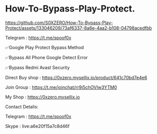 # How-To-Bypass-Play-Protect.




https://github.com/S0XZERO/How-To-Bypass-Play-Protect/assets/133046209/73af6337-8a6e-4aa2-b108-04798acedfbb

Telegram : https://t.me/spoof0x

✅Google Play Protect Bypass Method

✅Bypass All Phone Google Detect Error

✅Bypass Redmi Avast Security

Direct Buy shop : https://0xzero.mysellix.io/product/641c70bd7e4e6

Join Group : https://t.me/joinchat/rr9i5chOVIw3YTM0

My Shop : https://0xzero.mysellix.io

Contact Detalis:


Telegram : https://t.me/spoof0x


Skype : live:a6e20f15a7c8d46f


